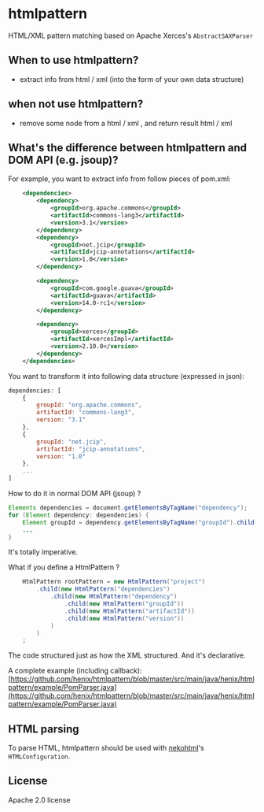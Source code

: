 # htmlpattern

HTML/XML pattern matching based on Apache Xerces's `AbstractSAXParser`

## When to use htmlpattern?

* extract info from html / xml (into the form of your own data structure)

## when not use htmlpattern?

* remove some node from a html / xml , and return result html / xml

## What's the difference between htmlpattern and DOM API (e.g. jsoup)?

For example, you want to extract info from follow pieces of pom.xml:

```xml
	<dependencies>
		<dependency>
			<groupId>org.apache.commons</groupId>
			<artifactId>commons-lang3</artifactId>
			<version>3.1</version>
		</dependency>
		<dependency>
			<groupId>net.jcip</groupId>
			<artifactId>jcip-annotations</artifactId>
			<version>1.0</version>
		</dependency>

		<dependency>
			<groupId>com.google.guava</groupId>
			<artifactId>guava</artifactId>
			<version>14.0-rc1</version>
		</dependency>

		<dependency>
			<groupId>xerces</groupId>
			<artifactId>xercesImpl</artifactId>
			<version>2.10.0</version>
		</dependency>
	</dependencies>
```

You want to transform it into following data structure (expressed in json):

```js
dependencies: [
	{
		groupId: "org.apache.commons",
		artifactId: "commons-lang3",
		version: "3.1"
	},
	{
		groupId: "net.jcip",
		artifactId: "jcip-annotations",
		version: "1.0"
	},
	...
]
```

How to do it in normal DOM API (jsoup) ?

```java
Elements dependencies = document.getElementsByTagName("dependency");
for (Element dependency: dependencies) {
	Element groupId = dependency.getElementsByTagName("groupId").child(0);
	...
}
```

It's totally imperative.

What if you define a HtmlPattern ?

```java
	HtmlPattern rootPattern = new HtmlPattern("project")
		.child(new HtmlPattern("dependencies")
			.child(new HtmlPattern("dependency")
				.child(new HtmlPattern("groupId"))
				.child(new HtmlPattern("artifactId"))
				.child(new HtmlPattern("version"))
			)
		)
	;
```

The code structured just as how the XML structured. And it's declarative.

A complete example (including callback): [https://github.com/henix/htmlpattern/blob/master/src/main/java/henix/htmlpattern/example/PomParser.java](https://github.com/henix/htmlpattern/blob/master/src/main/java/henix/htmlpattern/example/PomParser.java)

## HTML parsing

To parse HTML, htmlpattern should be used with [nekohtml](http://nekohtml.sourceforge.net/)'s `HTMLConfiguration`.

## License

Apache 2.0 license
